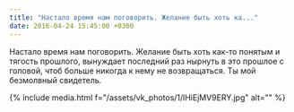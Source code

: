 ```yaml
---
title: "Настало время нам поговорить. Желание быть хоть ка..."
date: 2016-04-24 15:45:00 +0300
---
```


Настало время нам поговорить. Желание быть хоть как-то понятым и тягость прошлого, вынуждает последний раз нырнуть в это прошлое с головой, чтоб больше никогда к нему не возвращаться. Ты мой безмолвный свидетель.

{% include media.html f="/assets/vk_photos/1/lHiEjMV9ERY.jpg" alt="" %}
